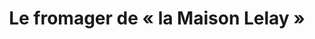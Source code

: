 ---
title: "Le fromager de « la Maison Lelay »"
url: /clamart/le-fromager-de-la-maison-lelay/
shop: Käse
---